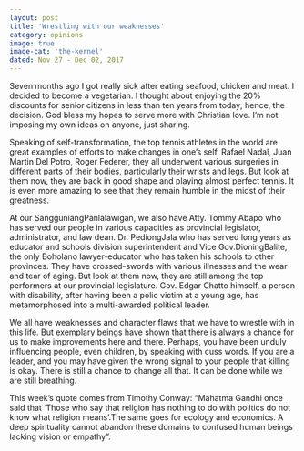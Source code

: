 ```yaml
---
layout: post
title: 'Wrestling with our weaknesses'
category: opinions
image: true
image-cat: 'the-kernel'
dated: Nov 27 - Dec 02, 2017
---
```


Seven months ago I got really sick after eating seafood, chicken and meat. I decided to become a vegetarian. I thought about enjoying the 20% discounts for senior citizens in less than ten years from today; hence, the decision. God bless my hopes to serve more with Christian love. I’m not imposing my own ideas on anyone, just sharing.

Speaking of self-transformation, the top tennis athletes in the world are great examples of efforts to make changes in one’s self. Rafael Nadal, Juan Martin Del Potro, Roger Federer, they all underwent various surgeries in different parts of their bodies, particularly their wrists and legs. But look at them now, they are back in good shape and playing almost perfect tennis. It is even more amazing to see that they remain humble in the midst of their greatness.

At our SangguniangPanlalawigan, we also have Atty. Tommy Abapo who has served our people in various capacities as provincial legislator, administrator, and law dean. Dr. PediongJala who has served long years as educator and schools division superintendent and Vice Gov.DioningBalite, the only Boholano lawyer-educator who has taken his schools to other provinces. They have crossed-swords with various illnesses and the wear and tear of aging. But look at them now, they are still among the top performers at our provincial legislature. Gov. Edgar Chatto himself, a person with disability, after having been a polio victim at a young age, has metamorphosed into a multi-awarded political leader.

We all have weaknesses and character flaws that we have to wrestle with in this life. But exemplary beings have shown that there is always a chance for us to make improvements here and there. Perhaps, you have been unduly influencing people, even children, by speaking with cuss words. If you are a leader, and you may have given the wrong signal to your people that killing is okay. There is still a chance to change all that. It can be done while we are still breathing.

This week’s quote comes from Timothy Conway: “Mahatma Gandhi once said that ‘Those who say that religion has nothing to do with politics do not know what religion means’.The same goes for ecology and economics. A deep spirituality cannot abandon these domains to confused human beings lacking vision or empathy”.